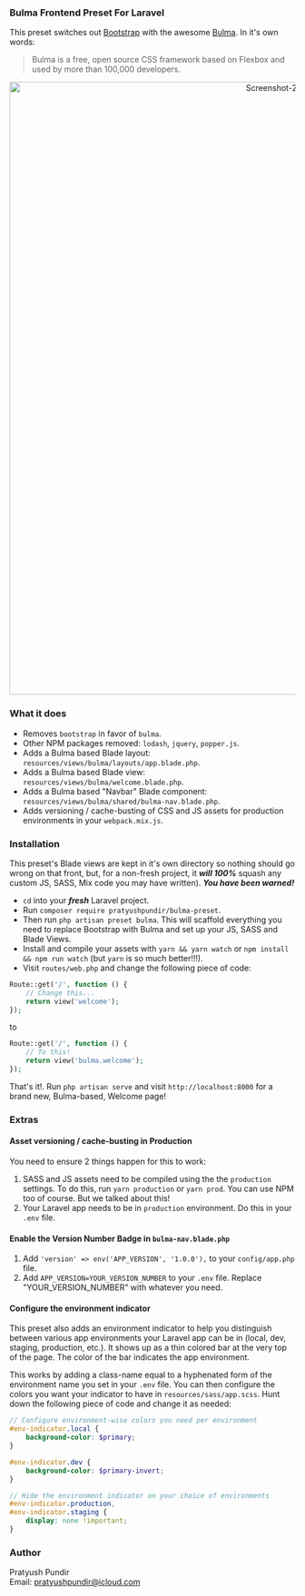 ### Bulma Frontend Preset For Laravel

This preset switches out [Bootstrap](https://getbootstrap.com/) with the awesome [Bulma](https://bulma.io/). In it's own words:
 > Bulma is a free, open source CSS framework based on Flexbox and used by more than 100,000 developers.

<p align="center">
  <img width="1080" src="https://i.ibb.co/P4nkwgz/Screenshot-2018-12-16-at-3-06-07-PM.png" alt="Screenshot-2018-12-16-at-3-06-07-PM" border="0">
</p>
 
### What it does
 - Removes ````bootstrap```` in favor of ````bulma````.
 - Other NPM packages removed: ```lodash```, ````jquery````, ````popper.js````.
 - Adds a Bulma based Blade layout: ````resources/views/bulma/layouts/app.blade.php````.
 - Adds a Bulma based Blade view: ````resources/views/bulma/welcome.blade.php````.
 - Adds a Bulma based "Navbar" Blade component: ````resources/views/bulma/shared/bulma-nav.blade.php````.
 - Adds versioning / cache-busting of CSS and JS assets for production environments in your ````webpack.mix.js````.
 
 
### Installation
 This preset's Blade views are kept in it's own directory so nothing should go wrong on that front, but, for a non-fresh project, it ***will 100%*** squash any custom JS, SASS, Mix code you may have written). ___You have been warned!___
 
 - ````cd```` into your ***fresh*** Laravel project.
 - Run ````composer require pratyushpundir/bulma-preset````.
 - Then run `````php artisan preset bulma`````. This will scaffold everything you need to replace Bootstrap with Bulma and set up your JS, SASS and Blade Views.
 - Install and compile your assets with ````yarn && yarn watch```` or ````npm install && npm run watch```` (but ```yarn``` is so much better!!!).
 - Visit ````routes/web.php```` and change the following piece of code:
 
 ````php
 Route::get('/', function () {
     // Change this...
     return view('welcome');
 });
 ````
 
 to
 
 ````php
 Route::get('/', function () {
     // To this!
     return view('bulma.welcome');
 });
 ````
That's it!. Run ````php artisan serve```` and visit ```http://localhost:8000``` for a brand new, Bulma-based, Welcome page! 

### Extras
#### Asset versioning / cache-busting in Production
You need to ensure 2 things happen for this to work:
 1. SASS and JS assets need to be compiled using the the ````production```` settings. To do this, run ````yarn production```` or ````yarn prod````. You can use NPM too of course. But we talked about this! 
 2. Your Laravel app needs to be in ````production```` environment. Do this in your ````.env```` file.

#### Enable the Version Number Badge in ````bulma-nav.blade.php````
 1. Add ````'version' => env('APP_VERSION', '1.0.0'),```` to your ```config/app.php``` file.
 2. Add ````APP_VERSION=YOUR_VERSION_NUMBER```` to your ````.env```` file. Replace "YOUR_VERSION_NUMBER" with whatever you need.

#### Configure the environment indicator
This preset also adds an environment indicator to help you distinguish between various app environments your Laravel app can be in (local, dev, staging, production, etc.). It shows up as a thin colored bar at the very top of the page. The color of the bar indicates the app environment.

This works by adding a class-name equal to a hyphenated form of the environment name you set in your ````.env```` file. You can then configure the colors you want your indicator to have in ````resources/sass/app.scss````. Hunt down the following piece of code and change it as needed:
````scss
// Configure environment-wise colors you need per environment
#env-indicator.local {
    background-color: $primary;
}

#env-indicator.dev {
    background-color: $primary-invert;
}

// Hide the environment indicator on your choice of environments
#env-indicator.production,
#env-indicator.staging {
    display: none !important;
}
````
 

### Author
Pratyush Pundir   
Email: pratyushpundir@icloud.com
